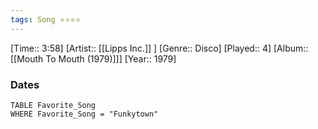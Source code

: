 ```yaml
---
tags: Song ⭐⭐⭐⭐ 
---
```

[Time:: 3:58]
[Artist:: [[Lipps Inc.]] ]
[Genre:: Disco]
[Played:: 4]
[Album:: [[Mouth To Mouth (1979)]]]
[Year:: 1979]
### Dates
````dataview
TABLE Favorite_Song
WHERE Favorite_Song = "Funkytown"
````